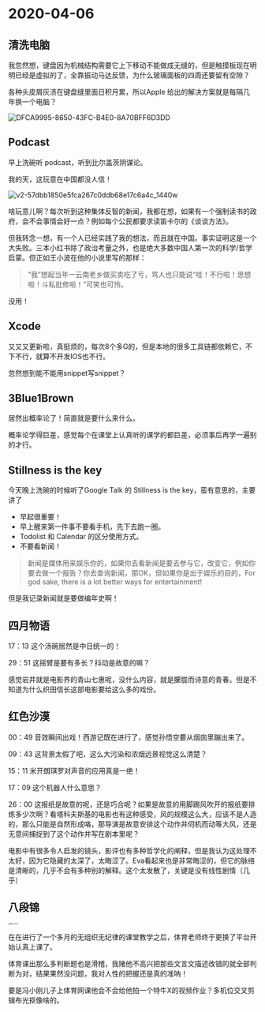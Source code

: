 # 2020-04-06

## 清洗电脑

我忽然想，键盘因为机械结构需要它上下移动不能做成无缝的，但是触摸板现在明明已经是虚拟的了，全靠振动马达反馈，为什么玻璃面板的四周还要留有空隙？

各种头皮屑灰渍在键盘缝里面日积月累，所以Apple 给出的解决方案就是每隔几年换一个电脑？

![DFCA9995-8650-43FC-B4E0-8A70BFF6D3DD](https://tva1.sinaimg.cn/large/00831rSTly1gdjwj1pm6mj30u00u0kjl.jpg)

## Podcast

早上洗碗听 podcast，听到比尔盖茨阴谋论。

我的天，这玩意在中国都没人信！

![v2-57dbb1850e5fca267c0ddb68e17c6a4c_1440w](https://tva1.sinaimg.cn/large/00831rSTly1gdjwku1d07j30k00hb40o.jpg)



啥玩意儿啊？每次听到这种集体反智的新闻，我都在想，如果有一个强制读书的政府，会不会事情会好一点？例如每个公民都要求读笛卡尔的《谈谈方法》。

但我转念一想，有一个人已经实践了我的想法，而且就在中国。事实证明这是一个大失败。三本小红书除了政治考量之外，也是绝大多数中国人第一次的科学/哲学启蒙。但正如王小波在他的小说里写的那样：

> “我”想起当年一云南老乡做买卖吃了亏，骂人也只能说“哇！不行啦！思想啦！斗私批修啦！”可笑也可怜。

没用！

## Xcode

又又又更新啦，真挺烦的，每次8个多G的，但是本地的很多工具链都依赖它，不下不行，就算不开发IOS也不行。

忽然想到能不能用snippet写snippet？

## 3Blue1Brown

居然出概率论了！简直就是要什么来什么。

概率论学得巨差，感觉每个在课堂上认真听的课学的都巨差，必须事后再学一遍别的才行。

## Stillness is the key

今天晚上洗碗的时候听了Google Talk 的 Stillness is the key，蛮有意思的，主要讲了

* 早起很重要！
* 早上醒来第一件事不要看手机，先下去跑一圈。
* Todolist 和 Calendar 的区分使用方式。
* 不要看新闻！

> 新闻是媒体用来娱乐你的，如果你去看新闻是要去参与它，改变它，例如你要去做一个报告？你去查询新闻，那OK，但如果你是出于娱乐的目的，For god sake, there is a lot better ways for entertainment!

但是我记录新闻就是要做编年史啊！

## 四月物语

17：13 这个汤碗居然是中日统一的！

29：51 这摇臂是要有多长？抖动是故意的嘛？

感觉岩井就是电影界的青山七惠呢，没什么内容，就是朦胧而诗意的青春。但是不知道为什么织田信长这部电影要给这么多的戏份。

## 红色沙漠

00：49 音效瞬间出戏！西游记既在进行了，感觉孙悟空要从烟囱里蹦出来了。

09：43 这背景太假了吧，这么大污染和浓烟远景视觉这么清楚？

15：11 米开朗琪罗对声音的应用真是一绝！

17：09 这个机器人什么意思？

26：00 这报纸是故意的呢，还是巧合呢？如果是故意的用脚踢风吹开的报纸要排练多少次啊？看塔科夫斯基的电影也有这种感受，风的规模这么大，应该不是人造的，那么只能是自然形成咯，那导演是故意安排这个动作并伺机而动等大风，还是无意间捕捉到了这个动作并写在剧本里呢？

电影中有很多令人启发的镜头，影评也有多种哲学化的阐释，但是我认为这处理不太好，因为它隐藏的太深了，太晦涩了。Eva看起来也是非常晦涩的，但它的脉络是清晰的，几乎不会有多种别的解释。这个太发散了，关键是没有线性剧情（几乎）

## 八段锦

<img src="https://tva1.sinaimg.cn/large/00831rSTly1gdkfv8tdumj30u0215x6r.jpg" alt="IMG_7014" style="zoom:25%;" />



在在进行了一个多月的无组织无纪律的课堂教学之后，体育老师终于更换了平台开始认真上课了。

体育课出那么多判断题也是滑稽，我赌他不高兴把那些文言文描述改错的就全部判断为对，结果果然没问题，我对人性的把握还是真的准呐！



要是冯小刚儿子上体育网课他会不会给他拍一个特牛X的视频作业？多机位交叉剪辑布光抠像啥的。

